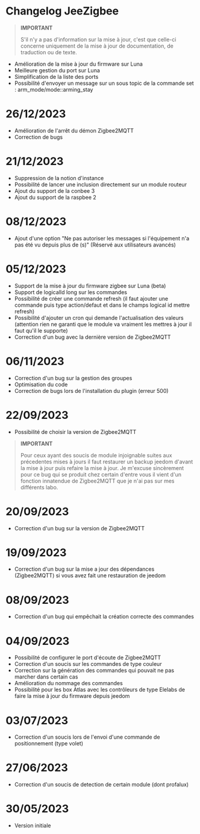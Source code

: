 # Changelog JeeZigbee

>**IMPORTANT**
>
>S'il n'y a pas d'information sur la mise à jour, c'est que celle-ci concerne uniquement de la mise à jour de documentation, de traduction ou de texte.

- Amélioration de la mise à jour du firmware sur Luna
- Meilleure gestion du port sur Luna
- Simplification de la liste des ports
- Possibilité d'envoyer un message sur un sous topic de la commande set : arm_mode/mode::arming_stay

# 26/12/2023

- Amélioration de l'arrêt du démon Zigbee2MQTT
- Correction de bugs

# 21/12/2023

- Suppression de la notion d'instance
- Possibilité de lancer une inclusion directement sur un module routeur
- Ajout du support de la conbee 3
- Ajout du support de la raspbee 2

# 08/12/2023

- Ajout d'une option "Ne pas autoriser les messages si l'équipement n'a pas été vu depuis plus de (s)" (Réservé aux utilisateurs avancés)

# 05/12/2023

- Support de la mise à jour du firmware zigbee sur Luna (beta)
- Support de logicalId long sur les commandes
- Possibilité de créer une commande refresh (il faut ajouter une commande puis type action/defaut et dans le champs logical id mettre refresh)
- Possibilité d'ajouter un cron qui demande l'actualisation des valeurs (attention rien ne garanti que le module va vraiment les mettres à jour il faut qu'il le supporte)
- Correction d'un bug avec la dernière version de Zigbee2MQTT


# 06/11/2023

- Correction d'un bug sur la gestion des groupes
- Optimisation du code
- Correction de bugs lors de l'installation du plugin (erreur 500)

# 22/09/2023

- Possibilité de choisir la version de Zigbee2MQTT

>**IMPORTANT**
>
>Pour ceux ayant des soucis de module injoignable suites aux précedentes mises à jours il faut restaurer un backup jeedom d'avant la mise à jour puis refaire la mise à jour. Je m'excuse sincèrement pour ce bug qui se produit chez certain d'entre vous il vient d'un fonction innatendue de Zigbee2MQTT que je n'ai pas sur mes différents labo.

# 20/09/2023

- Correction d'un bug sur la version de Zigbee2MQTT

# 19/09/2023

- Correction d'un bug sur la mise a jour des dépendances (Zigbee2MQTT) si vous avez fait une restauration de jeedom

# 08/09/2023

- Correction d'un bug qui empêchait la création correcte des commandes

# 04/09/2023

- Possibilité de configurer le port d'écoute de Zigbee2MQTT
- Correction d'un soucis sur les commandes de type couleur
- Correction sur la génération des commandes qui pouvait ne pas marcher dans certain cas
- Amélioration du nommage des commandes
- Possibilité pour les box Atlas avec les contrôleurs de type Elelabs de faire la mise à jour du firmware depuis jeedom

# 03/07/2023

- Correction d'un soucis lors de l'envoi d'une commande de positionnement (type volet)

# 27/06/2023

- Correction d'un soucis de detection de certain module (dont profalux)

# 30/05/2023

- Version initiale
